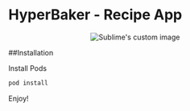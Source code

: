 # HyperBaker - Recipe App

<p align="center">
  <img src="https://github.com/EMidee66/HyperBaker/blob/master/HyperBaker/Images.xcassets/AppIcon.appiconset/Icon-76%402x.png" alt="Sublime's custom image"/>
</p>

##Installation

Install Pods
```ruby
pod install
```

Enjoy!
